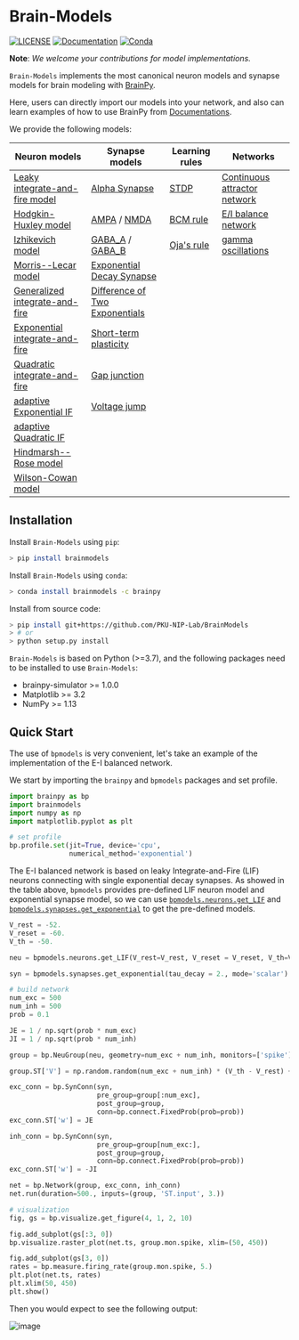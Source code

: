# Brain-Models

[![LICENSE](https://anaconda.org/brainpy/brainpy/badges/license.svg)](https://github.com/PKU-NIP-Lab/BrainPy-Models)    [![Documentation](https://readthedocs.org/projects/brainpy/badge/?version=latest)](https://brainpy-models.readthedocs.io/en/latest/)     [![Conda](https://anaconda.org/brainpy/bpmodels/badges/version.svg)](https://anaconda.org/brainpy/bpmodels) 

**Note**: *We welcome your contributions for model implementations.*



`Brain-Models` implements the most canonical neuron models and synapse models for brain modeling with [BrainPy](https://github.com/PKU-NIP-Lab/BrainPy).

Here, users can directly import our models into your network, and also can learn examples of how to use BrainPy from [Documentations](https://brainpy-models.readthedocs.io/en/latest/).

We provide the following models:


| Neuron models                                                | Synapse models                                               | Learning rules                                               | Networks                                                     |
| ------------------------------------------------------------ | ------------------------------------------------------------ | ------------------------------------------------------------ | ------------------------------------------------------------ |
| [Leaky integrate-and-fire model](https://brainpy-models.readthedocs.io/en/latest/apis/_autosummary/bpmodels.neurons.get_LIF.html) | [Alpha Synapse](https://brainpy-models.readthedocs.io/en/latest/apis/_autosummary/bpmodels.synapses.get_alpha.html) | [STDP](https://brainpy-models.readthedocs.io/en/latest/apis/_autosummary/bpmodels.learning_rules.get_STDP1.html) | [Continuous attractor network](https://brainpy-models.readthedocs.io/en/latest/examples/networks/CANN.html) |
| [Hodgkin-Huxley model](https://brainpy-models.readthedocs.io/en/latest/apis/_autosummary/bpmodels.neurons.get_HH.html) | [AMPA](https://brainpy-models.readthedocs.io/en/latest/apis/_autosummary/bpmodels.synapses.get_AMPA1.html) / [NMDA](https://brainpy-models.readthedocs.io/en/latest/apis/_autosummary/bpmodels.synapses.get_NMDA.html) | [BCM rule](https://brainpy-models.readthedocs.io/en/latest/apis/_autosummary/bpmodels.learning_rules.get_BCM.html) | [E/I balance network](https://brainpy-models.readthedocs.io/en/latest/examples/networks/EI_balanced_network.html) |
| [Izhikevich model](https://brainpy-models.readthedocs.io/en/latest/apis/_autosummary/bpmodels.neurons.get_Izhikevich.html) | [GABA_A](https://brainpy-models.readthedocs.io/en/latest/apis/_autosummary/bpmodels.synapses.get_GABAa1.html) / [GABA_B](https://brainpy-models.readthedocs.io/en/latest/apis/_autosummary/bpmodels.synapses.get_GABAb1.html) | [Oja\'s rule](https://brainpy-models.readthedocs.io/en/latest/apis/_autosummary/bpmodels.learning_rules.get_Oja.html) | [gamma oscillations](https://brainpy-models.readthedocs.io/en/latest/examples/networks/Gamma_oscillations.html) |
| [Morris--Lecar model](https://brainpy-models.readthedocs.io/en/latest/apis/_autosummary/bpmodels.neurons.get_MorrisLecar.html) | [Exponential Decay Synapse](https://brainpy-models.readthedocs.io/en/latest/apis/_autosummary/bpmodels.synapses.get_exponential.html) |                                                              |                                                              |
| [Generalized integrate-and-fire](https://brainpy-models.readthedocs.io/en/latest/apis/_autosummary/bpmodels.neurons.get_GeneralizedIF.html) | [Difference of Two Exponentials](https://brainpy-models.readthedocs.io/en/latest/apis/_autosummary/bpmodels.synapses.get_two_exponentials.html) |                                                              |                                                              |
| [Exponential integrate-and-fire](https://brainpy-models.readthedocs.io/en/latest/apis/_autosummary/bpmodels.neurons.get_ExpIF.html) | [Short-term plasticity](https://brainpy-models.readthedocs.io/en/latest/apis/_autosummary/bpmodels.synapses.get_STP.html) |                                                              |                                                              |
| [Quadratic integrate-and-fire](https://brainpy-models.readthedocs.io/en/latest/apis/_autosummary/bpmodels.neurons.get_QuaIF.html) | [Gap junction](https://brainpy-models.readthedocs.io/en/latest/apis/_autosummary/bpmodels.synapses.get_gap_junction.html) |                                                              |                                                              |
| [adaptive Exponential IF](https://brainpy-models.readthedocs.io/en/latest/apis/_autosummary/bpmodels.neurons.get_AdExIF.html) | [Voltage jump](https://brainpy-models.readthedocs.io/en/latest/apis/_autosummary/bpmodels.synapses.get_voltage_jump.html) |                                                              |                                                              |
| [adaptive Quadratic IF](https://brainpy-models.readthedocs.io/en/latest/apis/_autosummary/bpmodels.neurons.get_AdQuaIF.html) |                                                              |                                                              |                                                              |
| [Hindmarsh--Rose model](https://brainpy-models.readthedocs.io/en/latest/apis/_autosummary/bpmodels.neurons.get_HindmarshRose.html) |                                                              |                                                              |                                                              |
| [Wilson-Cowan model](https://brainpy-models.readthedocs.io/en/latest/apis/_autosummary/bpmodels.neurons.get_WilsonCowan.html) |                                                              |                                                              |                                                              |


## Installation

Install `Brain-Models` using `pip`:

```bash
> pip install brainmodels
```

Install ``Brain-Models`` using ``conda``:

```bash
> conda install brainmodels -c brainpy 
```

Install from source code:

```bash
> pip install git+https://github.com/PKU-NIP-Lab/BrainModels
> # or
> python setup.py install
```

``Brain-Models`` is based on Python (>=3.7), and the following packages need to be installed to use `Brain-Models`:

-   brainpy-simulator >= 1.0.0
-   Matplotlib >= 3.2
-   NumPy >= 1.13



## Quick Start

The use of `bpmodels` is very convenient, let\'s take an example of the implementation of the E-I balanced network.

We start by importing the `brainpy` and `bpmodels` packages and set profile.

```python
import brainpy as bp
import brainmodels
import numpy as np
import matplotlib.pyplot as plt

# set profile
bp.profile.set(jit=True, device='cpu',
               numerical_method='exponential')
```

The E-I balanced network is based on leaky Integrate-and-Fire (LIF) neurons connecting with single exponential decay synapses. As showed in the table above, `bpmodels` provides pre-defined LIF neuron model and exponential synapse model, so we can use [`bpmodels.neurons.get_LIF`](https://brainpy-models.readthedocs.io/en/latest/apis/_autosummary/bpmodels.neurons.get_LIF.html#bpmodels.neurons.get_LIF) and [`bpmodels.synapses.get_exponential`](https://brainpy-models.readthedocs.io/en/latest/apis/_autosummary/bpmodels.synapses.get_exponential.html) to get the pre-defined models.

```python
V_rest = -52.
V_reset = -60.
V_th = -50.

neu = bpmodels.neurons.get_LIF(V_rest=V_rest, V_reset = V_reset, V_th=V_th, noise=0., mode='scalar')

syn = bpmodels.synapses.get_exponential(tau_decay = 2., mode='scalar')
```


```python
# build network
num_exc = 500
num_inh = 500
prob = 0.1

JE = 1 / np.sqrt(prob * num_exc)
JI = 1 / np.sqrt(prob * num_inh)

group = bp.NeuGroup(neu, geometry=num_exc + num_inh, monitors=['spike'])

group.ST['V'] = np.random.random(num_exc + num_inh) * (V_th - V_rest) + V_rest

exc_conn = bp.SynConn(syn,
                      pre_group=group[:num_exc],
                      post_group=group,
                      conn=bp.connect.FixedProb(prob=prob))
exc_conn.ST['w'] = JE

inh_conn = bp.SynConn(syn,
                      pre_group=group[num_exc:],
                      post_group=group,
                      conn=bp.connect.FixedProb(prob=prob))
exc_conn.ST['w'] = -JI

net = bp.Network(group, exc_conn, inh_conn)
net.run(duration=500., inputs=(group, 'ST.input', 3.))

# visualization
fig, gs = bp.visualize.get_figure(4, 1, 2, 10)

fig.add_subplot(gs[:3, 0])
bp.visualize.raster_plot(net.ts, group.mon.spike, xlim=(50, 450))

fig.add_subplot(gs[3, 0])
rates = bp.measure.firing_rate(group.mon.spike, 5.)
plt.plot(net.ts, rates)
plt.xlim(50, 450)
plt.show()
```

Then you would expect to see the following output:

![image](docs/images/EI_balanced.png)

